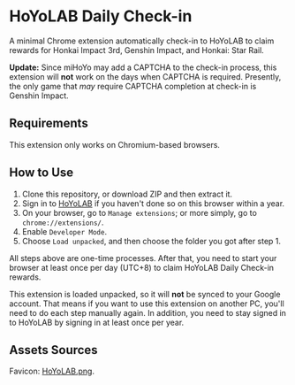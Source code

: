 # HoYoLAB Daily Check-in

A minimal Chrome extension automatically check-in to HoYoLAB to claim rewards for Honkai Impact 3rd, Genshin Impact, and Honkai: Star Rail.

**Update:** Since miHoYo may add a CAPTCHA to the check-in process, this extension will **not** work on the days when CAPTCHA is required. Presently, the only game that *may* require CAPTCHA completion at check-in is Genshin Impact.

## Requirements

This extension only works on Chromium-based browsers.

## How to Use

1. Clone this repository, or download ZIP and then extract it.
2. Sign in to [HoYoLAB](https://www.hoyolab.com/) if you haven't done so on this browser within a year.
3. On your browser, go to `Manage extensions`; or more simply, go to `chrome://extensions/`.
4. Enable `Developer Mode`.
5. Choose `Load unpacked`, and then choose the folder you got after step 1.

All steps above are one-time processes. After that, you need to start your browser at least once per day (UTC+8) to claim HoYoLAB Daily Check-in rewards.

This extension is loaded unpacked, so it will **not** be synced to your Google account. That means if you want to use this extension on another PC, you'll need to do each step manually again. In addition, you need to stay signed in to HoYoLAB by signing in at least once per year.

## Assets Sources

Favicon: [HoYoLAB.png](https://genshin-impact.fandom.com/vi/wiki/HoYoLAB?file=HoYoLAB.png).
